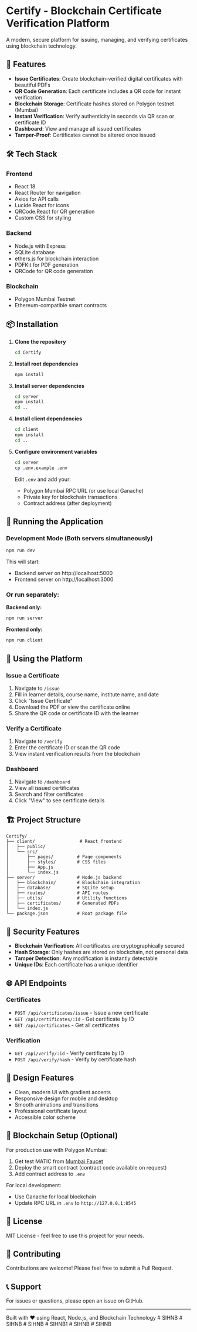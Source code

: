 # Certify - Blockchain Certificate Verification Platform

A modern, secure platform for issuing, managing, and verifying certificates using blockchain technology.

## 🚀 Features

- **Issue Certificates**: Create blockchain-verified digital certificates with beautiful PDFs
- **QR Code Generation**: Each certificate includes a QR code for instant verification
- **Blockchain Storage**: Certificate hashes stored on Polygon testnet (Mumbai)
- **Instant Verification**: Verify authenticity in seconds via QR scan or certificate ID
- **Dashboard**: View and manage all issued certificates
- **Tamper-Proof**: Certificates cannot be altered once issued

## 🛠️ Tech Stack

### Frontend
- React 18
- React Router for navigation
- Axios for API calls
- Lucide React for icons
- QRCode.React for QR generation
- Custom CSS for styling

### Backend
- Node.js with Express
- SQLite database
- ethers.js for blockchain interaction
- PDFKit for PDF generation
- QRCode for QR code generation

### Blockchain
- Polygon Mumbai Testnet
- Ethereum-compatible smart contracts

## 📦 Installation

1. **Clone the repository**
   ```bash
   cd Certify
   ```

2. **Install root dependencies**
   ```bash
   npm install
   ```

3. **Install server dependencies**
   ```bash
   cd server
   npm install
   cd ..
   ```

4. **Install client dependencies**
   ```bash
   cd client
   npm install
   cd ..
   ```

5. **Configure environment variables**
   ```bash
   cd server
   cp .env.example .env
   ```
   
   Edit `.env` and add your:
   - Polygon Mumbai RPC URL (or use local Ganache)
   - Private key for blockchain transactions
   - Contract address (after deployment)

## 🚀 Running the Application

### Development Mode (Both servers simultaneously)
```bash
npm run dev
```

This will start:
- Backend server on http://localhost:5000
- Frontend server on http://localhost:3000

### Or run separately:

**Backend only:**
```bash
npm run server
```

**Frontend only:**
```bash
npm run client
```

## 📱 Using the Platform

### Issue a Certificate
1. Navigate to `/issue`
2. Fill in learner details, course name, institute name, and date
3. Click "Issue Certificate"
4. Download the PDF or view the certificate online
5. Share the QR code or certificate ID with the learner

### Verify a Certificate
1. Navigate to `/verify`
2. Enter the certificate ID or scan the QR code
3. View instant verification results from the blockchain

### Dashboard
1. Navigate to `/dashboard`
2. View all issued certificates
3. Search and filter certificates
4. Click "View" to see certificate details

## 🏗️ Project Structure

```
Certify/
├── client/                 # React frontend
│   ├── public/
│   └── src/
│       ├── pages/         # Page components
│       ├── styles/        # CSS files
│       ├── App.js
│       └── index.js
├── server/                # Node.js backend
│   ├── blockchain/        # Blockchain integration
│   ├── database/          # SQLite setup
│   ├── routes/            # API routes
│   ├── utils/             # Utility functions
│   ├── certificates/      # Generated PDFs
│   └── index.js
└── package.json           # Root package file
```

## 🔐 Security Features

- **Blockchain Verification**: All certificates are cryptographically secured
- **Hash Storage**: Only hashes are stored on blockchain, not personal data
- **Tamper Detection**: Any modification is instantly detectable
- **Unique IDs**: Each certificate has a unique identifier

## 🌐 API Endpoints

### Certificates
- `POST /api/certificates/issue` - Issue a new certificate
- `GET /api/certificates/:id` - Get certificate by ID
- `GET /api/certificates` - Get all certificates

### Verification
- `GET /api/verify/:id` - Verify certificate by ID
- `POST /api/verify/hash` - Verify by certificate hash

## 🎨 Design Features

- Clean, modern UI with gradient accents
- Responsive design for mobile and desktop
- Smooth animations and transitions
- Professional certificate layout
- Accessible color scheme

## 🔧 Blockchain Setup (Optional)

For production use with Polygon Mumbai:

1. Get test MATIC from [Mumbai Faucet](https://faucet.polygon.technology/)
2. Deploy the smart contract (contract code available on request)
3. Add contract address to `.env`

For local development:
- Use Ganache for local blockchain
- Update RPC URL in `.env` to `http://127.0.0.1:8545`

## 📄 License

MIT License - feel free to use this project for your needs.

## 🤝 Contributing

Contributions are welcome! Please feel free to submit a Pull Request.

## 📞 Support

For issues or questions, please open an issue on GitHub.

---

Built with ❤️ using React, Node.js, and Blockchain Technology
#   S I H N B  
 #   S I H N B  
 #   S I H N B  
 #   S I H N B 1  
 #   S I H N B  
 #   S I H N B  
 